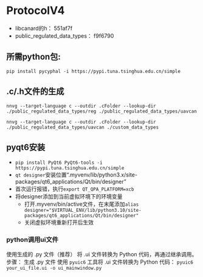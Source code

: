 # ProtocolV4
- libcanard的h：
551af7f
- public_regulated_data_types：
f9f6790
## 所需python包:
`pip install pycyphal -i https://pypi.tuna.tsinghua.edu.cn/simple`
## .c/.h文件的生成
```
nnvg --target-language c --outdir .cFolder --lookup-dir ./public_regulated_data_types/reg ./public_regulated_data_types/uavcan

nnvg --target-language c --outdir .cFolder --lookup-dir  ./public_regulated_data_types/uavcan ./custom_data_types
```

## pyqt6安装
- `pip install PyQt6 PyQt6-tools -i https://pypi.tuna.tsinghua.edu.cn/simple`
- `qt designer`安装位置“.myvenv/lib/python3.x/site-packages/qt6_applications/Qt/bin/designer”
- 首次运行报错，执行`export QT_QPA_PLATFORM=xcb`
- 将designer添加到当前虚拟环境下的环境变量
    - 打开.myvenv/bin/active文件，在末尾添加`alias designer="$VIRTUAL_ENV/lib/python3.10/site-packages/qt6_applications/Qt/bin/designer"  `
    - 关闭虚拟环境重新打开后生效
### python调用ui文件
使用生成的 .py 文件（推荐）‌
将 .ui 文件转换为 Python 代码，再通过继承调用。
‌步骤：‌
    ‌生成 .py 文件‌
    使用 `pyuic6` 工具将 .ui 文件转换为 Python 代码：
    `pyuic6 your_ui_file.ui -o ui_mainwindow.py`
